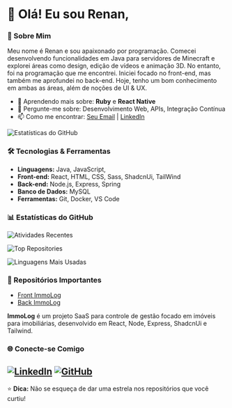 # 👋 Olá! Eu sou Renan,

### 🚀 Sobre Mim

Meu nome é Renan e sou apaixonado por programação. Comecei desenvolvendo funcionalidades em Java para servidores de Minecraft e explorei áreas como design, edição de vídeos e animação 3D. No entanto, foi na programação que me encontrei. Iniciei focado no front-end, mas também me aprofundei no back-end. Hoje, tenho um bom conhecimento em ambas as áreas, além de noções de UI & UX.
- 🌱 Aprendendo mais sobre: **Ruby** e **React Native**
- 💬 Pergunte-me sobre: Desenvolvimento Web, APIs, Integração Contínua
- 📫 Como me encontrar: [Seu Email](renandznfam@gamil.com) | [LinkedIn](https://www.linkedin.com/in/renanmev) 

![Estatísticas do GitHub](https://github-readme-stats.vercel.app/api?username=RenanMev&show_icons=true&theme=radical)

### 🛠️ Tecnologias & Ferramentas
- **Linguagens:** Java, JavaScript,
- **Front-end:** React, HTML, CSS, Sass, ShadcnUi, TailWind
- **Back-end:** Node.js, Express, Spring
- **Banco de Dados:** MySQL
- **Ferramentas:** Git, Docker, VS Code

### 📊 Estatísticas do GitHub

![Atividades Recentes](https://github-readme-streak-stats.herokuapp.com/?user=RenanMev&theme=radical)

![Top Repositories](https://github-readme-stats.vercel.app/api/pin/?username=RenanMev&repo=ImmoLog-v3&theme=radical)

![Linguagens Mais Usadas](https://github-readme-stats.vercel.app/api/top-langs/?username=RenanMev&layout=compact&theme=radical)

### 📂 Repositórios Importantes

- [Front ImmoLog](https://github.com/RenanMev/ImmoLog-v3) 
- [Back ImmoLog](https://github.com/RenanMev/ImmoLog-back-v1)

**ImmoLog** é um projeto SaaS para controle de gestão focado em imóveis para imobiliárias, desenvolvido em React, Node, Express, ShadcnUi e Tailwind.

### 🌐 Conecte-se Comigo

[![LinkedIn](https://img.shields.io/badge/-LinkedIn-blue?style=flat-square&logo=Linkedin&logoColor=white&link=https://www.linkedin.com/in/seuperfil/)](https://www.linkedin.com/in/renanmev/)
[![GitHub](https://img.shields.io/badge/-GitHub-black?style=flat-square&logo=Github&logoColor=white&link=https://github.com/seuusuario/)](https://github.com/RenanMev/)
---

⭐️ **Dica:** Não se esqueça de dar uma estrela nos repositórios que você curtiu!
